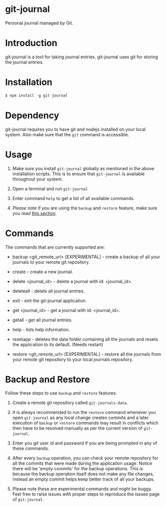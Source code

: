 # git-journal

Personal journal managed by Git.

# Introduction

git-journal is a tool for taking journal entries. git-journal uses git for storing the journal entries.

# Installation

```js
$ npm install -g git-journal
```

# Dependency

git-journal requires you to have git and nodejs installed on your local system. Also make sure that the ```git``` command is accessible.

# Usage

1. Make sure you install ```git-journal``` globally as mentioned in the above installation scripts. This is to ensure that ```git-journal``` is available throughout your system.

2. Open a terminal and run ```git-journal```

3. Enter command ```help``` to get a list of all available commands.

4. *Please note* if you are using the ```backup``` and ```restore``` feature, make sure you read [this section](#backup-and-restore).

# Commands

The commands that are currently supported are:

- backup <git_remote_url> [EXPERIMENTAL] - create a backup of all your journals to your remote git repository.

- create - create a new journal.

- delete <journal_id> - delete a journal with id: <journal_id>.

- deleteall - delete all journal entries.

- exit - exit the git-journal application.

- get <journal_id> - get a journal with id: <journal_id>.

- getall - get all journal entries.

- help - lists help information.

- resetapp - deletes the data folder containing all the journals and resets the application to its default. (Needs restart)

- restore <git_remote_url> [EXPERIMENTAL] - restore all the journals from your remote git repository to your local journals repository.

# Backup and Restore

Follow these steps to use ```backup``` and ```restore``` features.

1. Create a remote git repository called ```git-journals-data```.

2. It is always recommended to run the ```restore``` command whenever you open ```git-journal``` as any local change creates commits and a later execution of ```backup``` or ```restore``` commands may result in conflicts which then have to be resolved manually as per the current version of ```git-journal```.

3. Enter you git user id and password if you are being prompted in any of these commands.

4. After every ```backup``` operation, you can check your remote repository for all the commits that were made during the application usage. Notice there will be 'empty commits' for the backup operations. This is because the backup operation itself does not make any file changes, instead an empty commit helps keep better track of all your backups.

5. Please note these are experimental commands and might be buggy. Feel free to raise issues with proper steps to reproduce the issues page of ```git-journal```.